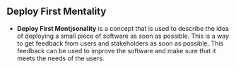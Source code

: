 ## Deploy First Mentality

- **Deploy First Mentjsonality** is a concept that is used to describe the idea of deploying a small piece of software as soon as possible. This is a way to get feedback from users and stakeholders as soon as possible. This feedback can be used to improve the software and make sure that it meets the needs of the users.

